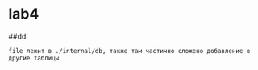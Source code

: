 # lab4

##ddl
```
file лежит в ./internal/db, также там частично сложено добавление в другие таблицы
```
